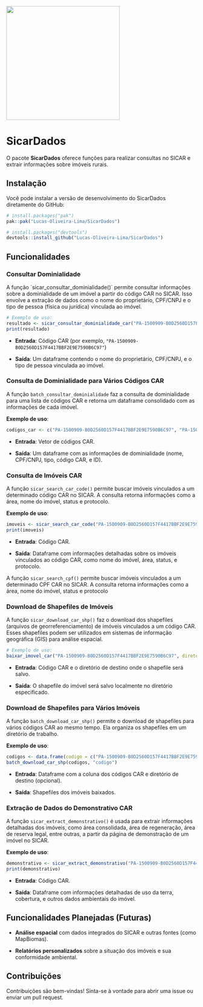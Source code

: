
<!-- README.md is generated from README.Rmd. Please edit that file -->

[<img src="images/logo_sicardados-rpackage.png" width="300" />](https://github.com/Lucas-Oliveira-Lima/SicarDados)

# SicarDados

<!-- badges: start -->
<!-- badges: end -->

O pacote **SicarDados** oferece funções para realizar consultas no SICAR
e extrair informações sobre imóveis rurais.

## Instalação

Você pode instalar a versão de desenvolvimento do SicarDados diretamente
do GitHub:

``` r
# install.packages("pak")
pak::pak("Lucas-Oliveira-Lima/SicarDados")

# install.packages("devtools")
devtools::install_github("Lucas-Oliveira-Lima/SicarDados")
```

## Funcionalidades

### Consultar Dominialidade

A função \`sicar_consultar_dominialidade()\` permite consultar
informações sobre a dominialidade de um imóvel a partir do código CAR no
SICAR. Isso envolve a extração de dados como o nome do proprietário,
CPF/CNPJ e o tipo de pessoa (física ou jurídica) vinculada ao imóvel.

``` r
# Exemplo de uso:
resultado <- sicar_consultar_dominialidade_car("PA-1500909-B0D2560D157F4417BBF2E9E7590B6C97")
print(resultado)
```

- **Entrada**: Código CAR (por exemplo,
  `"PA-1500909-B0D2560D157F4417BBF2E9E7590B6C97"`)

- **Saída**: Um dataframe contendo o nome do proprietário, CPF/CNPJ, e o
  tipo de pessoa vinculada ao imóvel.

### **Consulta de Dominialidade para Vários Códigos CAR**

A função `batch_consultar_dominialidade` faz a consulta de dominialidade
para uma lista de códigos CAR e retorna um dataframe consolidado com as
informações de cada imóvel.

**Exemplo de uso**:

``` r
codigos_car <- c("PA-1500909-B0D2560D157F4417BBF2E9E7590B6C97", "PA-1500107-E3F4583FFFBF4A9B9DAA5967D4045B70") resultado <- batch_consultar_dominialidade(codigos_car) print(resultado)
```

- **Entrada**: Vetor de códigos CAR.

- **Saída**: Um dataframe com as informações de dominialidade (nome,
  CPF/CNPJ, tipo, código CAR, e ID).

### **Consulta de Imóveis CAR**

A função `sicar_search_car_code()` permite buscar imóveis vinculados a
um determinado código CAR no SICAR. A consulta retorna informações como
a área, nome do imóvel, status e protocolo.

**Exemplo de uso**:

``` r
imoveis <- sicar_search_car_code("PA-1500909-B0D2560D157F4417BBF2E9E7590B6C97")
print(imoveis)
```

- **Entrada**: Código CAR.

- **Saída**: Dataframe com informações detalhadas sobre os imóveis
  vinculados ao código CAR, como nome do imóvel, área, status, e
  protocolo.

A função `sicar_search_cpf()` permite buscar imóveis vinculados a um
determinado CPF CAR no SICAR. A consulta retorna informações como a
área, nome do imóvel, status e protocolo

### **Download de Shapefiles de Imóveis**

A função `sicar_download_car_shp()` faz o download dos shapefiles
(arquivos de georreferenciamento) de imóveis vinculados a um código CAR.
Esses shapefiles podem ser utilizados em sistemas de informação
geográfica (GIS) para análise espacial.

``` r
# Exemplo de uso:
baixar_imovel_car("PA-1500909-B0D2560D157F4417BBF2E9E7590B6C97", diretorio_destino = "data/shapefiles/")
```

- **Entrada**: Código CAR e o diretório de destino onde o shapefile será
  salvo.

- **Saída**: O shapefile do imóvel será salvo localmente no diretório
  especificado.

### **Download de Shapefiles para Vários Imóveis**

A função `batch_download_car_shp()` permite o download de shapefiles
para vários códigos CAR ao mesmo tempo. Ela organiza os shapefiles em um
diretório de trabalho.

**Exemplo de uso**:

``` r
codigos <- data.frame(codigo = c("PA-1500909-B0D2560D157F4417BBF2E9E7590B6C97", "PA-1500107-E3F4583FFFBF4A9B9DAA5967D4045B70"))
batch_download_car_shp(codigos, "codigo")
```

- **Entrada**: Dataframe com a coluna dos códigos CAR e diretório de
  destino (opcional).

- **Saída**: Shapefiles dos imóveis baixados.

### **Extração de Dados do Demonstrativo CAR**

A função `sicar_extract_demonstrativo()` é usada para extrair
informações detalhadas dos imóveis, como área consolidada, área de
regeneração, área de reserva legal, entre outras, a partir da página de
demonstração de um imóvel no SICAR.

**Exemplo de uso**:

``` r
demonstrativo <- sicar_extract_demonstrativo("PA-1500909-B0D2560D157F4417BBF2E9E7590B6C97")
print(demonstrativo)
```

- **Entrada**: Código CAR.

- **Saída**: Dataframe com informações detalhadas de uso da terra,
  cobertura, e outros dados ambientais do imóvel.

## Funcionalidades Planejadas (Futuras)

- **Análise espacial** com dados integrados do SICAR e outras fontes
  (como MapBiomas).

- **Relatórios personalizados** sobre a situação dos imóveis e sua
  conformidade ambiental.

## Contribuições

Contribuições são bem-vindas! Sinta-se à vontade para abrir uma issue ou
enviar um pull request.
